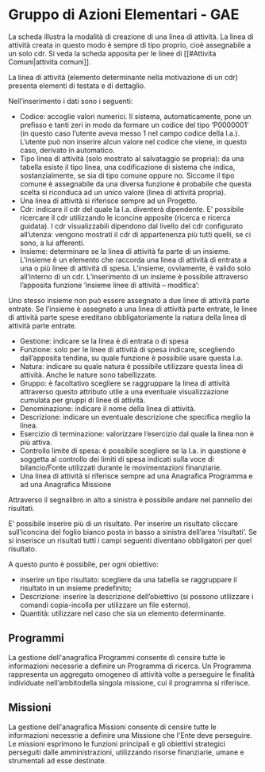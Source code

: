 # Gruppo di Azioni Elementari - GAE

La scheda illustra la modalità di creazione di una linea di attività. La linea di attività creata in questo modo è sempre di tipo proprio, 
cioè assegnabile a un solo cdr. Si veda la scheda apposita per le linee di [[#Attivita Comuni|attivita comuni]].

La linea di attività (elemento determinante nella motivazione di un cdr) presenta elementi di testata e di dettaglio.

Nell’inserimento i dati sono i seguenti:

- Codice: accoglie valori numerici. Il sistema, automaticamente, pone un prefisso e tanti zeri in modo da formare un codice del tipo ‘P0000001’ (in questo caso l’utente aveva messo 1 nel campo codice della l.a.). L’utente può non inserire alcun valore nel codice che viene, in questo caso, derivato in automatico.
-  Tipo linea di attività (solo mostrato al salvataggio se propria): da una tabella esiste il tipo linea, una codificazione di sistema che indica, sostanzialmente, se sia di tipo comune oppure no. Siccome il tipo comune è assegnabile da una diversa funzione è probabile che questa scelta si riconduca ad un unico valore (linea di attività propria).
-  Una linea di attività si riferisce sempre ad un Progetto.
-  Cdr: indicare il cdr del quale la l.a. diventerà dipendente. E’ possibile ricercare il cdr utilizzando le iconcine apposite (ricerca e ricerca guidata). I cdr visualizzabili dipendono dal livello del cdr configurato all’utenza: vengono mostrati il cdr di appartenenza più tutti quelli, se ci sono, a lui afferenti.
-  Insieme: determinare se la linea di attività fa parte di un insieme. L’insieme è un elemento che raccorda una linea di attività di entrata a una o più linee di attività di spesa. L’insieme, ovviamente, è valido solo all’interno di un cdr. L’inserimento di un insieme è possibile attraverso l’apposita funzione ‘insieme linee di attività – modifica’:

Uno stesso insieme non può essere assegnato a due linee di attività parte entrate. Se l’insieme è assegnato a una linea di attività parte entrate, le linee di attività parte spese ereditano obbligatoriamente la natura della linea di attività parte entrate.

- Gestione: indicare se la linea è di entrata o di spesa
- Funzione: solo per le linee di attività di spesa indicare, scegliendo dall’apposita tendina, su quale funzione è possibile usare questa l.a.
- Natura: indicare su quale natura è possibile utilizzare questa linea di attività. Anche le nature sono tabellizzate.
- Gruppo: è facoltativo scegliere se raggruppare la linea di attività attraverso questo attributo utile a una eventuale visualizzazione cumulata per gruppi di linee di attività.
- Denominazione: indicare il nome della linea di attività.
- Descrizione: indicare un eventuale descrizione che specifica meglio la linea.
- Esercizio di terminazione: valorizzare l’esercizio dal quale la linea non è più attiva.
- Controllo limite di spesa: è possibile scegliere se la l.a. in questione è soggetta al controllo dei limiti di spesa indicati sulla voce di bilancio/Fonte utilizzati durante le movimentazioni finanziarie.
- Una linea di attività si riferisce sempre ad una Anagrafica Programma e ad una Anagrafica Missione

Attraverso il segnalibro in alto a sinistra è possibile andare nel pannello dei risultati.

E’ possibile inserire più di un risultato. Per inserire un risultato cliccare sull’iconcina del foglio bianco posta in basso a sinistra dell’area ‘risultati’. Se si inserisce un risultati tutti i campi seguenti diventano obbligatori per quel risultato.

A questo punto è possibile, per ogni obiettivo:

- inserire un tipo risultato: scegliere da una tabella se raggruppare il risultato in un insieme predefinito;
- Descrizione: inserire la descrizione dell’obiettivo (si possono utilizzare i comandi copia-incolla per utilizzare un file esterno).
- Quantità: utilizzare nel caso che sia un elemento determinante.

## Programmi
La gestione dell'anagrafica Programmi consente di censire tutte le informazioni necessrie a definire un Programma di ricerca. Un Programma rappresenta un aggregato omogeneo di attività volte a perseguire le finalità individuate nell’ambitodella singola missione, cui il programma si riferisce.

## Missioni
La gestione dell'anagrafica Missioni consente di censire tutte le informazioni necessrie a definire una Missione che l'Ente deve perseguire. Le  missioni  esprimono  le  funzioni  principali  e  gli  obiettivi  strategici perseguiti dalle amministrazioni, utilizzando risorse finanziarie, umane e strumentali ad esse destinate. 

